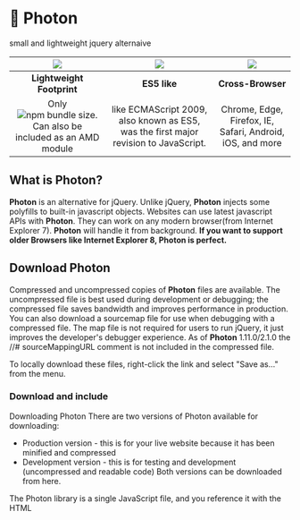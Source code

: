 # :star2: Photon
small and lightweight jquery alternaive

| <img src="https://img.icons8.com/cotton/128/000000/box--v4.png"/> | <img bottom="5" src="https://img.icons8.com/ios/150/000000/javascript-logo-1.png"/> | <img src="https://img.icons8.com/ios/100/000000/globe--v1.png"/> |
|:-:|:-:|:-:|
|**Lightweight Footprint**|**ES5 like**|**Cross-Browser**|
|Only ![npm bundle size](https://img.shields.io/bundlephobia/minzip/@ksengine/photon?style=social). Can also be included as an AMD module|like ECMAScript 2009, also known as ES5, was the first major revision to JavaScript.|Chrome, Edge, Firefox, IE, Safari, Android, iOS, and more|

## What is Photon?
**Photon** is an alternative for jQuery. Unlike jQuery, **Photon** injects some polyfills to built-in javascript objects. Websites can use latest javascript APIs with **Photon**. They can work on any modern browser(from Internet Explorer 7). **Photon** will handle it from background.
**If you want to support older Browsers like Internet Explorer 8, Photon is perfect.**

## Download Photon
Compressed and uncompressed copies of **Photon** files are available. The uncompressed file is best used during development or debugging; the compressed file saves bandwidth and improves performance in production. You can also download a sourcemap file for use when debugging with a compressed file. The map file is not required for users to run jQuery, it just improves the developer's debugger experience. As of **Photon** 1.11.0/2.1.0 the //# sourceMappingURL comment is not included in the compressed file.

To locally download these files, right-click the link and select "Save as..." from the menu.

### Download and include
Downloading Photon
There are two versions of Photon available for downloading:

- Production version - this is for your live website because it has been minified and compressed
- Development version - this is for testing and development (uncompressed and readable code)
Both versions can be downloaded from here.

The Photon library is a single JavaScript file, and you reference it with the HTML <script> tag (notice that the <script> tag should be inside the <head> section):
  
- Production version
```html
<head>
  <script src="Photon.min.js"></script>
</head>
```
- Development version
```html
<head>
  <script src="Photon.js"></script>
</head>
```

> **Tip:** Place the downloaded file in the same directory as the pages where you wish to use it.

### Using with a CDN
Photon CDN
If you don't want to download and host Photon yourself, you can include it from a CDN (Content Delivery Network).

![](https://www.jsdelivr.com/favicon.ico)
JS**DELIVR** CDN
- Production version
```html
<head>
  <script src="https://cdn.jsdelivr.net/npm/@ksengine/photon/photon.min.js"></script>
</head>
```
- Development version
```html
<head>
  <script src="https://cdn.jsdelivr.net/npm/@ksengine/photon/photon.js"></script>
</head>
```

## A Brief Look
### Date
The static Date.now() method returns the number of milliseconds elapsed since January 1, 1970 00:00:00 UTC.
```javascript
console.log( Date.now() );
```
### Ajax example
Call a local script on the server /api/getWeather with the query parameter zipcode=97201 and replace the element #weather-temp's html with the returned text.
```javascript
var request = new XMLHttpRequest();
request.open('GET', '/api/getWeather', true);

request.onreadystatechange = function() {
  if (this.readyState === 4) {
    if (this.status >= 200 && this.status < 400) {
      // Success!
      document.getElementById( "weather-temp" ).innerHTML = "<strong>" + this.responseText + "</strong> degrees" ;
    } else {
      // Error :(
    }
  }
};

request.send();
request = null;
```

## Supported Features
[x] Ajax
### ES5




<a href="https://icons8.com>icons by Icons8</a>
